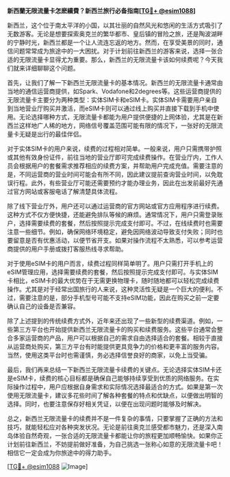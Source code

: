 **新西蘭无限流量卡怎麽續費？新西兰旅行必备指南[[TG💪+ @esim1088](https://t.me/s/esim1088)]**

新西兰，这个位于南太平洋的小国，以其壮丽的自然风光和悠闲的生活方式吸引了无数游客。无论是想要探索奥克兰的繁华都市、皇后镇的冒险之旅，还是陶波湖畔的宁静时光，新西兰都是一个让人流连忘返的地方。然而，在享受美景的同时，通信问题常常成为旅途中的一大困扰。对于计划前往新西兰的游客来说，选择一张合适的无限流量卡显得尤为重要。那么，新西兰的无限流量卡该如何续费呢？今天我们就来详细聊聊这个问题。

首先，让我们了解一下新西兰无限流量卡的基本情况。新西兰的无限流量卡通常由当地的通信运营商提供，如Spark、Vodafone和2degrees等。这些运营商提供的无限流量卡主要分为两种类型：实体SIM卡和eSIM卡。实体SIM卡需要用户亲自到当地营业厅购买并激活，而eSIM卡则可以通过线上购买并直接下载到手机中使用。无论选择哪种方式，无限流量卡都能为用户提供便捷的上网体验，尤其是在新西兰这样地广人稀的地方，网络信号覆盖范围可能有限的情况下，一张好的无限流量卡无疑是出行的最佳伴侣。

对于实体SIM卡的用户来说，续费的过程相对简单。一般来说，用户只需携带护照或其他有效身份证件，前往当地的营业厅即可完成续费操作。在营业厅内，工作人员会根据用户的套餐需求推荐相应的续费方案，并帮助用户完成充值。需要注意的是，不同运营商的营业时间可能会有所不同，因此建议提前查询营业时间，以免耽误行程。此外，有些营业厅可能还需要预约才能办理业务，因此在出发前最好先通过官方网站或客服电话了解清楚具体流程。

除了线下营业厅外，用户还可以通过运营商的官方网站或官方应用程序进行续费。这种方式不仅方便快捷，还能避免排队等候的麻烦。通常情况下，用户只需登录账户，选择需要续费的套餐，然后按照提示完成支付即可。不过，在线续费时也需要注意一些细节。例如，确保网络环境稳定，避免因网络波动导致支付失败；同时也要留意是否有优惠活动，以便节省开支。如果对操作流程不太熟悉，可以参考运营商提供的用户手册或拨打客服热线寻求帮助。

对于使用eSIM卡的用户而言，续费过程同样简单明了。用户只需打开手机上的eSIM管理应用，选择需要续费的套餐，然后按照提示完成支付即可。与实体SIM卡相比，eSIM卡的最大优势在于无需更换物理卡，随时随地都可以轻松完成续费操作。尤其是对于经常出国旅行的人来说，这种灵活性无疑是一个巨大的便利。不过，需要注意的是，部分手机型号可能不支持eSIM功能，因此在购买之前一定要确认自己的设备是否兼容。

除了上述提到的传统续费方式外，近年来还出现了一些新型的续费渠道。例如，一些第三方平台也开始提供新西兰无限流量卡的购买和续费服务。这些平台通常会整合多家运营商的产品，用户可以根据自己的需求自由选择适合的套餐。相较于直接从运营商处购买，第三方平台有时能提供更具竞争力的价格和更丰富的服务内容。当然，使用这类平台时也需谨慎，务必选择信誉良好的商家，以免上当受骗。

最后，我们再来总结一下新西兰无限流量卡续费的关键点。无论选择实体SIM卡还是eSIM卡，续费的核心目标都是确保自己能够持续享受到优质的网络服务。在实际操作过程中，用户应根据自身需求和实际情况选择最适合的方式。如果是第一次使用无限流量卡，建议多花些时间了解各种套餐的特点和优缺点，以便做出明智的选择。同时，也要注意保存好相关凭证，以便在出现问题时能够及时解决。

总之，新西兰无限流量卡的续费并不是一件复杂的事情，只要掌握了正确的方法和技巧，就能轻松应对各种突发状况。无论是前往奥克兰感受都市魅力，还是深入南岛体验自然奇观，一张合适的无限流量卡都能让你的旅程更加顺畅愉快。如果你正计划前往新西兰，不妨提前做好准备，为自己挑选一张称心如意的无限流量卡吧！相信它一定会成为你旅途中的得力助手。

[[TG💪+ @esim1088](https://t.me/s/esim1088) ![Image](https://i.postimg.cc/4NQfJmqS/Snipaste-2025-05-13-00-14-12.png)]